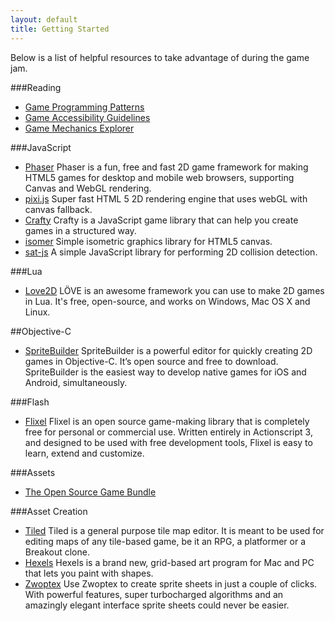 ```yaml
---
layout: default
title: Getting Started
---
```


Below is a list of helpful resources to take advantage of during the game jam.

###Reading

- [Game Programming Patterns](http://gameprogrammingpatterns.com)
- [Game Accessibility Guidelines](http://gameaccessibilityguidelines.com/)
- [Game Mechanics Explorer](http://gamemechanicexplorer.com/)

###JavaScript

- [Phaser](http://phaser.io/) Phaser is a fun, free and fast 2D game framework for making HTML5 games for desktop and mobile web browsers, supporting Canvas and WebGL rendering.
- [pixi.js](https://github.com/GoodBoyDigital/pixi.js/) Super fast HTML 5 2D rendering engine that uses webGL with canvas fallback.
- [Crafty](https://github.com/craftyjs/Crafty) Crafty is a JavaScript game library that can help you create games in a structured way.
- [isomer](https://github.com/jdan/isomer) Simple isometric graphics library for HTML5 canvas.
- [sat-js](https://github.com/jriecken/sat-js) A simple JavaScript library for performing 2D collision detection.

###Lua

- [Love2D](https://love2d.org/) LÖVE is an awesome framework you can use to make 2D games in Lua. It's free, open-source, and works on Windows, Mac OS X and Linux.

##Objective-C

- [SpriteBuilder](http://www.spritebuilder.com/) SpriteBuilder is a powerful editor for quickly creating 2D games in Objective-C. It’s open source and free to download. SpriteBuilder is the easiest way to develop native games for iOS and Android, simultaneously.

###Flash

- [Flixel](http://flixel.org/) Flixel is an open source game-making library that is completely free for personal or commercial use. Written entirely in Actionscript 3, and designed to be used with free development tools, Flixel is easy to learn, extend and customize.

###Assets
- [The Open Source Game Bundle](http://open.commonly.cc/)

###Asset Creation

- [Tiled](http://www.mapeditor.org/) Tiled is a general purpose tile map editor. It is meant to be used for editing maps of any tile-based game, be it an RPG, a platformer or a Breakout clone.
- [Hexels](http://www.hexraystudios.com/hexels) Hexels is a brand new, grid-based art program for Mac and PC that lets you paint with shapes.
- [Zwoptex](http://www.zwopple.com/zwoptex/) Use Zwoptex to create sprite sheets in just a couple of clicks. With powerful features, super turbocharged algorithms and an amazingly elegant interface sprite sheets could never be easier.
